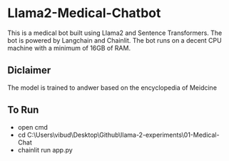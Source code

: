 # Llama2-Medical-Chatbot
This is a medical bot built using Llama2 and Sentence Transformers. The bot is powered by Langchain and Chainlit. The bot runs on a decent CPU machine with a minimum of 16GB of RAM.

## Diclaimer
The model is trained to andwer based on the encyclopedia of Meidcine

## To Run 
- open cmd 
- cd C:\Users\vibud\Desktop\Github\llama-2-experiments\01-Medical-Chat
- chainlit run app.py